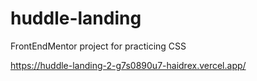# huddle-landing
FrontEndMentor project for practicing CSS

https://huddle-landing-2-g7s0890u7-haidrex.vercel.app/
